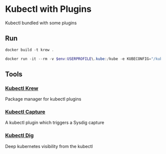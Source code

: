 # Kubectl with Plugins
Kubectl bundled with some plugins

## Run
```powershell
docker build -t krew .
```
```powershell
docker run -it --rm -v $env:USERPROFILE\.kube:/kube -e KUBECONFIG="/kube/config:/kube/config" krew
```

## Tools

### [Kubectl Krew](https://github.com/kubernetes-sigs/krew)
Package manager for kubectl plugins

### [Kubectl Capture](https://github.com/sysdiglabs/kubectl-capture)
A kubectl plugin which triggers a Sysdig capture

### [Kubectl Dig](https://github.com/sysdiglabs/kubectl-dig)
Deep kubernetes visibility from the kubectl